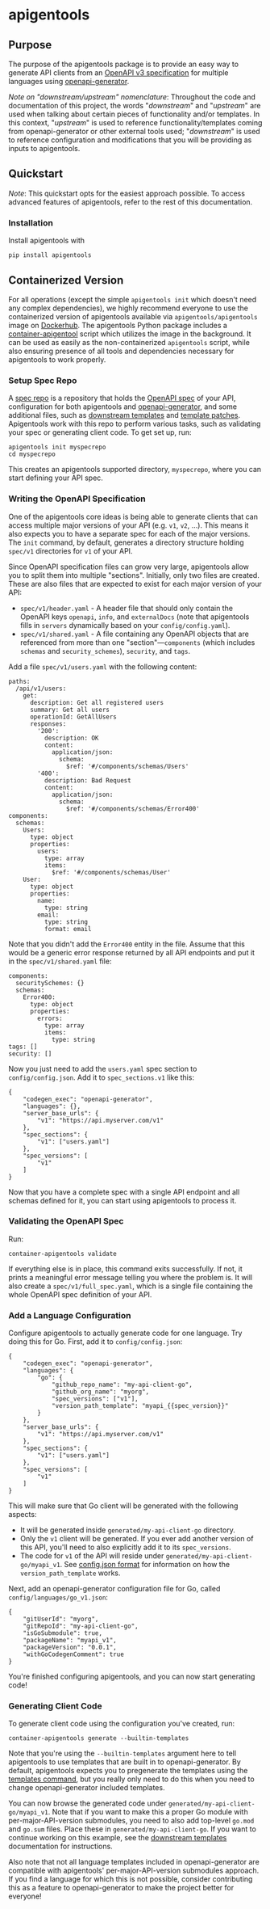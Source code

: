 #  apigentools

## Purpose

The purpose of the apigentools package is to provide an easy way to generate API clients from an [OpenAPI v3 specification](https://github.com/OAI/OpenAPI-Specification/) for multiple languages using [openapi-generator](https://github.com/OpenAPITools/openapi-generator).

*Note on "downstream/upstream" nomenclature*: Throughout the code and documentation of this project, the words "*downstream*" and "*upstream*" are used when talking about certain pieces of functionality and/or templates. In this context, "*upstream*" is used to reference functionality/templates coming from openapi-generator or other external tools used; "*downstream*" is used to reference configuration and modifications that you will be providing as inputs to apigentools.

## Quickstart

*Note*: This quickstart opts for the easiest approach possible. To access advanced features of apigentools, refer to the rest of this documentation.

### Installation

Install apigentools with

```
pip install apigentools
```

## Containerized Version

For all operations (except the simple `apigentools init` which doesn't need any complex dependencies), we highly recommend everyone to use the containerized version of apigentools available via `apigentools/apigentools` image on [Dockerhub](https://cloud.docker.com/u/apigentools/repository/docker/apigentools/apigentools). The apigentools Python package includes a [container-apigentool](cli.md#containerized-version) script which utilizes the image in the background. It can be used as easily as the non-containerized `apigentools` script, while also ensuring presence of all tools and dependencies necessary for apigentools to work properly.

### Setup Spec Repo

A [spec repo](spec_repo.md) is a repository that holds the [OpenAPI spec](https://www.openapis.org/) of your API, configuration for both apigentools and [openapi-generator](https://github.com/OpenAPITools/openapi-generator), and some additional files, such as [downstream templates](workflow.md#add-downstream-templates) and [template patches](workflow.md#add-template-patches). Apigentools work with this repo to perform various tasks, such as validating your spec or generating client code. To get set up, run:

```
apigentools init myspecrepo
cd myspecrepo
```

This creates an apigentools supported directory, `myspecrepo`, where you can start defining your API spec.

### Writing the OpenAPI Specification

One of the apigentools core ideas is being able to generate clients that can access multiple major versions of your API (e.g. `v1`, `v2`, ...). This means it also expects you to have a separate spec for each of the major versions. The `init` command, by default, generates a directory structure holding `spec/v1` directories for `v1` of your API.

Since OpenAPI specification files can grow very large, apigentools allow you to split them into multiple "sections". Initially, only two files are created. These are also files that are expected to exist for each major version of your API:

* `spec/v1/header.yaml` - A header file that should only contain the OpenAPI keys `openapi`, `info`, and `externalDocs` (note that apigentools fills in `servers` dynamically based on your `config/config.yaml`).
* `spec/v1/shared.yaml` - A file containing any OpenAPI objects that are referenced from more than one "section"—`components` (which includes `schemas` and `security_schemes`), `security`, and `tags`.

Add a file `spec/v1/users.yaml` with the following content:

```
paths:
  /api/v1/users:
    get:
      description: Get all registered users
      summary: Get all users
      operationId: GetAllUsers
      responses:
        '200':
          description: OK
          content:
            application/json:
              schema:
                $ref: '#/components/schemas/Users'
        '400':
          description: Bad Request
          content:
            application/json:
              schema:
                $ref: '#/components/schemas/Error400'
components:
  schemas:
    Users:
      type: object
      properties:
        users:
          type: array
          items:
            $ref: '#/components/schemas/User'
    User:
      type: object
      properties:
        name:
          type: string
        email:
          type: string
          format: email
```

Note that you didn't add the `Error400` entity in the file. Assume that this would be a generic error response returned by all API endpoints and put it in the `spec/v1/shared.yaml` file:

```
components:
  securitySchemes: {}
  schemas:
    Error400:
      type: object
      properties:
        errors:
          type: array
          items:
            type: string
tags: []
security: []
```

Now you just need to add the `users.yaml` spec section to `config/config.json`. Add it to `spec_sections.v1` like this:

```
{
    "codegen_exec": "openapi-generator",
    "languages": {},
    "server_base_urls": {
        "v1": "https://api.myserver.com/v1"
    },
    "spec_sections": {
        "v1": ["users.yaml"]
    },
    "spec_versions": [
        "v1"
    ]
}
```

Now that you have a complete spec with a single API endpoint and all schemas defined for it, you can start using apigentools to process it.

### Validating the OpenAPI Spec

Run:

```
container-apigentools validate
```

If everything else is in place, this command exits successfully. If not, it prints a meaningful error message telling you where the problem is. It will also create a `spec/v1/full_spec.yaml`, which is a single file containing the whole OpenAPI spec definition of your API.

### Add a Language Configuration

Configure apigentools to actually generate code for one language. Try doing this for Go. First, add it to `config/config.json`:

```
{
    "codegen_exec": "openapi-generator",
    "languages": {
        "go": {
            "github_repo_name": "my-api-client-go",
            "github_org_name": "myorg",
            "spec_versions": ["v1"],
            "version_path_template": "myapi_{{spec_version}}"
        }
    },
    "server_base_urls": {
        "v1": "https://api.myserver.com/v1"
    },
    "spec_sections": {
        "v1": ["users.yaml"]
    },
    "spec_versions": [
        "v1"
    ]
}
```

This will make sure that Go client will be generated with the following aspects:

* It will be generated inside `generated/my-api-client-go` directory.
* Only the `v1` client will be generated. If you ever add another version of this API, you'll need to also explicitly add it to its `spec_versions`.
* The code for `v1` of the API will reside under `generated/my-api-client-go/myapi_v1`. See [config.json format](spec_repo.md#configconfigjson) for information on how the `version_path_template` works.

Next, add an openapi-generator configuration file for Go, called `config/languages/go_v1.json`:

```
{
    "gitUserId": "myorg",
    "gitRepoId": "my-api-client-go",
    "isGoSubmodule": true,
    "packageName": "myapi_v1",
    "packageVersion": "0.0.1",
    "withGoCodegenComment": true
}
```

You're finished configuring apigentools, and you can now start generating code!

### Generating Client Code

To generate client code using the configuration you've created, run:

```
container-apigentools generate --builtin-templates
```

Note that you're using the `--builtin-templates` argument here to tell apigentools to use templates that are built in to openapi-generator. By default, apigentools expects you to pregenerate the templates using the [templates command](cli.md#apigentools-templates), but you really only need to do this when you need to change openapi-generator included templates.

You can now browse the generated code under `generated/my-api-client-go/myapi_v1`. Note that if you want to make this a proper Go module with per-major-API-version submodules, you need to also add top-level `go.mod` and `go.sum` files. Place these in `generated/my-api-client-go`. If you want to continue working on this example, see the [downstream templates](workflow.md#add-downstream-templates) documentation for instructions.

Also note that not all language templates included in openapi-generator are compatible with apigentools' per-major-API-version submodules approach. If you find a language for which this is not possible, consider contributing this as a feature to openapi-generator to make the project better for everyone!